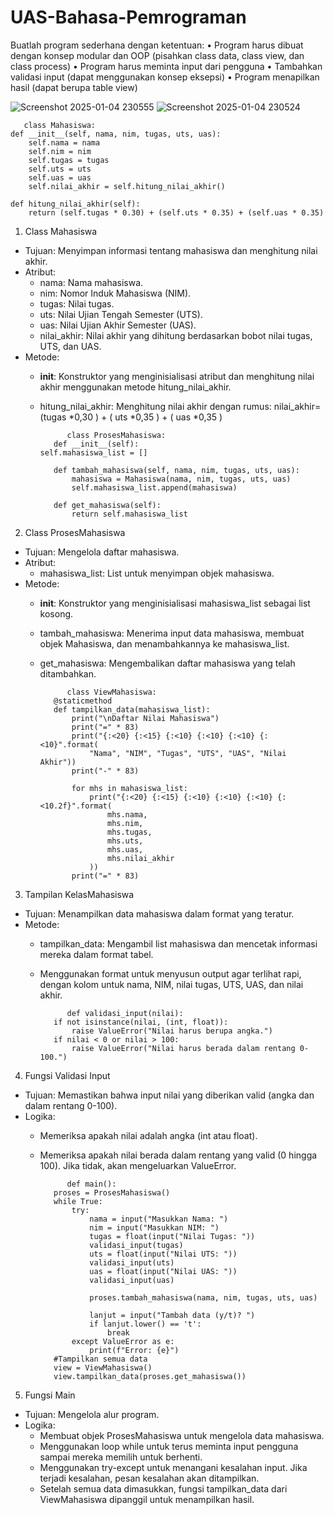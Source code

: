 # UAS-Bahasa-Pemrograman
Buatlah program sederhana dengan ketentuan:
• Program harus dibuat dengan konsep modular dan OOP (pisahkan class data, class view, dan class process)
• Program harus meminta input dari pengguna
• Tambahkan validasi input (dapat menggunakan konsep eksepsi)
• Program menapilkan hasil (dapat berupa table view)

![Screenshot 2025-01-04 230555](https://github.com/user-attachments/assets/6034268d-348b-4a05-a5b6-720e76cfb147)
![Screenshot 2025-01-04 230524](https://github.com/user-attachments/assets/981316cc-c428-4831-9469-2d393b2adfd4)

       class Mahasiswa:
    def __init__(self, nama, nim, tugas, uts, uas):
        self.nama = nama
        self.nim = nim
        self.tugas = tugas
        self.uts = uts
        self.uas = uas
        self.nilai_akhir = self.hitung_nilai_akhir()

    def hitung_nilai_akhir(self):
        return (self.tugas * 0.30) + (self.uts * 0.35) + (self.uas * 0.35)

1. Class Mahasiswa
- Tujuan: Menyimpan informasi tentang mahasiswa dan menghitung nilai akhir.
- Atribut:
  - nama: Nama mahasiswa.
  - nim: Nomor Induk Mahasiswa (NIM).
  - tugas: Nilai tugas.
  - uts: Nilai Ujian Tengah Semester (UTS).
  - uas: Nilai Ujian Akhir Semester (UAS).
  - nilai_akhir: Nilai akhir yang dihitung berdasarkan bobot nilai tugas, UTS, dan UAS.
- Metode:
  - __init__: Konstruktor yang menginisialisasi atribut dan menghitung nilai akhir menggunakan metode hitung_nilai_akhir.
  - hitung_nilai_akhir: Menghitung nilai akhir dengan rumus: nilai_akhir=(tugas *0,30 ) + ( uts *0,35 ) + ( uas *0,35 )

              class ProsesMahasiswa:
           def __init__(self):
        self.mahasiswa_list = []

           def tambah_mahasiswa(self, nama, nim, tugas, uts, uas):
               mahasiswa = Mahasiswa(nama, nim, tugas, uts, uas)
               self.mahasiswa_list.append(mahasiswa)

           def get_mahasiswa(self):
               return self.mahasiswa_list

2. Class ProsesMahasiswa
- Tujuan: Mengelola daftar mahasiswa.
- Atribut:
  - mahasiswa_list: List untuk menyimpan objek mahasiswa.
- Metode:
  - __init__: Konstruktor yang menginisialisasi mahasiswa_list sebagai list kosong.
  - tambah_mahasiswa: Menerima input data mahasiswa, membuat objek Mahasiswa, dan menambahkannya ke mahasiswa_list.
  - get_mahasiswa: Mengembalikan daftar mahasiswa yang telah ditambahkan.

              class ViewMahasiswa:
           @staticmethod
           def tampilkan_data(mahasiswa_list):
               print("\nDaftar Nilai Mahasiswa")
               print("=" * 83)
               print("{:<20} {:<15} {:<10} {:<10} {:<10} {:<10}".format(
                   "Nama", "NIM", "Tugas", "UTS", "UAS", "Nilai Akhir"))
               print("-" * 83)

               for mhs in mahasiswa_list:
                   print("{:<20} {:<15} {:<10} {:<10} {:<10} {:<10.2f}".format(
                       mhs.nama,
                       mhs.nim,
                       mhs.tugas,
                       mhs.uts,
                       mhs.uas,
                       mhs.nilai_akhir
                   ))
               print("=" * 83)

3. Tampilan KelasMahasiswa
- Tujuan: Menampilkan data mahasiswa dalam format yang teratur.
- Metode:
  - tampilkan_data: Mengambil list mahasiswa dan mencetak informasi mereka dalam format tabel.
  - Menggunakan format untuk menyusun output agar terlihat rapi, dengan kolom untuk nama, NIM, nilai tugas, UTS, UAS, dan nilai akhir.

              def validasi_input(nilai):
           if not isinstance(nilai, (int, float)):
               raise ValueError("Nilai harus berupa angka.")
           if nilai < 0 or nilai > 100:
               raise ValueError("Nilai harus berada dalam rentang 0-100.")

4. Fungsi Validasi Input
- Tujuan: Memastikan bahwa input nilai yang diberikan valid (angka dan dalam rentang 0-100).
- Logika:
  - Memeriksa apakah nilai adalah angka (int atau float).
  - Memeriksa apakah nilai berada dalam rentang yang valid (0 hingga 100). Jika tidak, akan mengeluarkan ValueError.

              def main():
           proses = ProsesMahasiswa()
           while True:
               try:
                   nama = input("Masukkan Nama: ")
                   nim = input("Masukkan NIM: ")
                   tugas = float(input("Nilai Tugas: "))
                   validasi_input(tugas)
                   uts = float(input("Nilai UTS: "))
                   validasi_input(uts)
                   uas = float(input("Nilai UAS: "))
                   validasi_input(uas)

                   proses.tambah_mahasiswa(nama, nim, tugas, uts, uas)

                   lanjut = input("Tambah data (y/t)? ")
                   if lanjut.lower() == 't':
                       break
               except ValueError as e:
                   print(f"Error: {e}")
           #Tampilkan semua data
           view = ViewMahasiswa()
           view.tampilkan_data(proses.get_mahasiswa())

5. Fungsi Main
- Tujuan: Mengelola alur program.
- Logika:
  - Membuat objek ProsesMahasiswa untuk mengelola data mahasiswa.
  - Menggunakan loop while untuk terus meminta input pengguna sampai mereka memilih untuk berhenti.
  - Menggunakan try-except untuk menangani kesalahan input. Jika terjadi kesalahan, pesan kesalahan akan ditampilkan.
  - Setelah semua data dimasukkan, fungsi tampilkan_data dari ViewMahasiswa dipanggil untuk menampilkan hasil.


